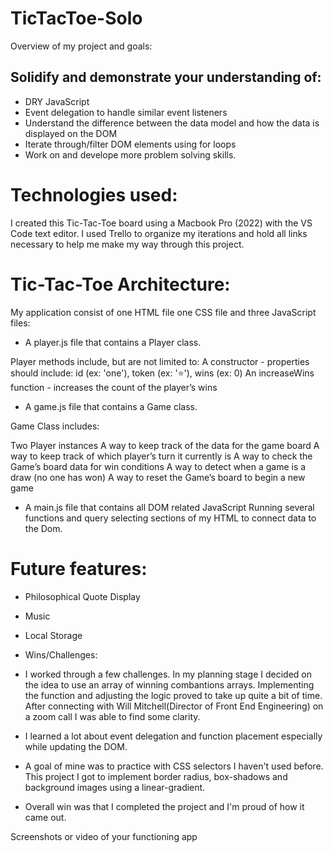 # TicTacToe-Solo

Overview of my project and goals:

## Solidify and demonstrate your understanding of:

- DRY JavaScript
- Event delegation to handle similar event listeners
- Understand the difference between the data model and how the data is displayed on the DOM
- Iterate through/filter DOM elements using for loops
- Work on and develope more problem solving skills.

# Technologies used:
I created this Tic-Tac-Toe board using a Macbook Pro (2022) with the VS Code text editor.
I used Trello to organize my iterations and hold all links necessary to help me make my way through this project.

# Tic-Tac-Toe Architecture:

My application consist of one HTML file one CSS file and three JavaScript files:

- A player.js file that contains a Player class.

Player methods include, but are not limited to:
A constructor - properties should include: id (ex: 'one'), token (ex: '⭐️'), wins (ex: 0)
An increaseWins function - increases the count of the player’s wins

- A game.js file that contains a Game class.

Game Class includes:

Two Player instances
A way to keep track of the data for the game board
A way to keep track of which player’s turn it currently is
A way to check the Game’s board data for win conditions
A way to detect when a game is a draw (no one has won)
A way to reset the Game’s board to begin a new game

- A main.js file that contains all DOM related JavaScript
  Running several functions and query selecting sections of my HTML to connect data to the Dom.

# Future features:

- Philosophical Quote Display
- Music
- Local Storage
   
- Wins/Challenges:

- I worked through a few challenges. In my planning stage I decided on the idea to use an array of winning combantions arrays. Implementing the function and adjusting the logic proved to take up quite a bit of time. After connecting with Will Mitchell(Director of Front End Engineering) on a zoom call I was able to find some clarity. 

- I learned a lot about event delegation and function placement especially while updating the DOM.

- A goal of mine was to practice with CSS selectors I haven't used before. This project I got to implement border radius, box-shadows and background images using a linear-gradient.

- Overall win was that I completed the project and I'm proud of how it came out.


Screenshots or video of your functioning app